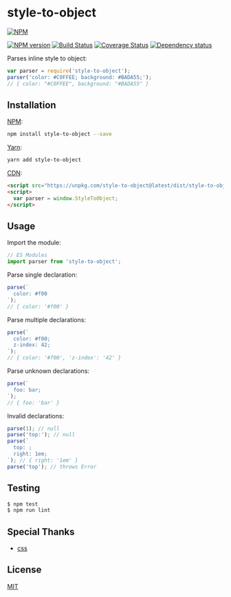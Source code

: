 # style-to-object

[![NPM](https://nodei.co/npm/style-to-object.png)](https://nodei.co/npm/style-to-object/)

[![NPM version](https://img.shields.io/npm/v/style-to-object.svg)](https://www.npmjs.com/package/style-to-object)
[![Build Status](https://travis-ci.org/remarkablemark/style-to-object.svg?branch=master)](https://travis-ci.org/remarkablemark/style-to-object)
[![Coverage Status](https://coveralls.io/repos/github/remarkablemark/style-to-object/badge.svg?branch=master)](https://coveralls.io/github/remarkablemark/style-to-object?branch=master)
[![Dependency status](https://david-dm.org/remarkablemark/style-to-object.svg)](https://david-dm.org/remarkablemark/style-to-object)

Parses inline style to object:

```js
var parser = require('style-to-object');
parser('color: #C0FFEE; background: #BADA55;');
// { color: "#C0FFEE", background: "#BADA55" }
```

## Installation

[NPM](https://www.npmjs.com/package/style-to-object):

```sh
npm install style-to-object --save
```

[Yarn](https://yarn.fyi/style-to-object):

```sh
yarn add style-to-object
```

[CDN](https://unpkg.com/style-to-object/):

```html
<script src="https://unpkg.com/style-to-object@latest/dist/style-to-object.min.js"></script>
<script>
  var parser = window.StyleToObject;
</script>
```

## Usage

Import the module:

```js
// ES Modules
import parser from 'style-to-object';
```

Parse single declaration:

```js
parse(`
  color: #f00
`);
// { color: '#f00' }
```

Parse multiple declarations:

```js
parse(`
  color: #f00;
  z-index: 42;
`);
// { color: '#f00', 'z-index': '42' }
```

Parse unknown declarations:

```js
parse(`
  foo: bar;
`);
// { foo: 'bar' }
```

Invalid declarations:

```js
parse(1); // null
parse('top:'); // null
parse(`
  top: ;
  right: 1em;
`); // { right: '1em' }
parse('top'); // throws Error
```

## Testing

```sh
$ npm test
$ npm run lint
```

## Special Thanks

- [css](https://github.com/reworkcss/css)

## License

[MIT](https://github.com/remarkablemark/style-to-object/blob/master/LICENSE)
